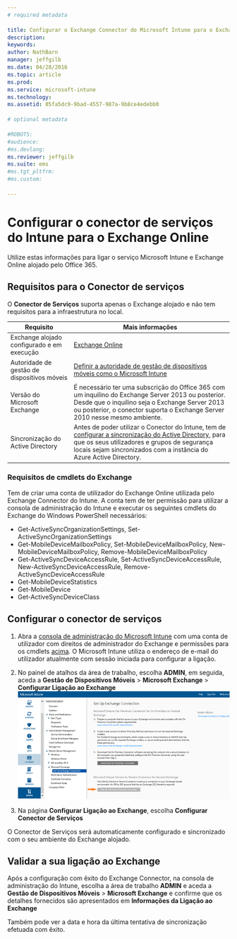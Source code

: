 ```yaml
---
# required metadata

title: Configurar o Exchange Connector do Microsoft Intune para o Exchange alojado | Microsoft Intune
description:
keywords:
author: NathBarn
manager: jeffgilb
ms.date: 04/28/2016
ms.topic: article
ms.prod:
ms.service: microsoft-intune
ms.technology:
ms.assetid: 05fa5dc9-9bad-4557-987a-9b8ce4edebb0

# optional metadata

#ROBOTS:
#audience:
#ms.devlang:
ms.reviewer: jeffgilb
ms.suite: ems
#ms.tgt_pltfrm:
#ms.custom:

---
```


# Configurar o conector de serviços do Intune para o Exchange Online

Utilize estas informações para ligar o serviço Microsoft Intune e Exchange Online alojado pelo Office 365.

## Requisitos para o Conector de serviços
O **Conector de Serviços** suporta apenas o Exchange alojado e não tem requisitos para a infraestrutura no local.

|Requisito|Mais informações|
|---------------|--------------------|
|Exchange alojado configurado e em execução|[Exchange Online](https://technet.microsoft.com/library/jj200580.aspx) |
|Autoridade de gestão de dispositivos móveis| [Definir a autoridade de gestão de dispositivos móveis como o Microsoft Intune](get-ready-to-enroll-devices-in-microsoft-intune.md#set-mobile-device-management-authority)|
|Versão do Microsoft Exchange|É necessário ter uma subscrição do Office 365 com um inquilino do Exchange Server 2013 ou posterior. Desde que o inquilino seja o Exchange Server 2013 ou posterior, o conector suporta o Exchange Server 2010 nesse mesmo ambiente.|
|Sincronização do Active Directory|Antes de poder utilizar o Conector do Intune, tem de [configurar a sincronização do Active Directory](/intune/get-started/start-with-a-paid-subscription-to-microsoft-intune-step-3), para que os seus utilizadores e grupos de segurança locais sejam sincronizados com a instância do Azure Active Directory.|

### Requisitos de cmdlets do Exchange

Tem de criar uma conta de utilizador do Exchange Online utilizada pelo Exchange Connector do Intune. A conta tem de ter permissão para utilizar a consola de administração do Intune e executar os seguintes cmdlets do Exchange do Windows PowerShell necessários:

 - Get-ActiveSyncOrganizationSettings, Set-ActiveSyncOrganizationSettings
 - Get-MobileDeviceMailboxPolicy, Set-MobileDeviceMailboxPolicy, New-MobileDeviceMailboxPolicy, Remove-MobileDeviceMailboxPolicy
 - Get-ActiveSyncDeviceAccessRule, Set-ActiveSyncDeviceAccessRule, New-ActiveSyncDeviceAccessRule, Remove-ActiveSyncDeviceAccessRule
 - Get-MobileDeviceStatistics
 - Get-MobileDevice
 - Get-ActiveSyncDeviceClass

## Configurar o conector de serviços

1. Abra a [consola de administração do Microsoft Intune](http://manage.microsoft.com) com uma conta de utilizador com direitos de administrador do Exchange e permissões para os cmdlets [acima](#exchange-cmdlet-requirements). O Microsoft Intune utiliza o endereço de e-mail do utilizador atualmente com sessão iniciada para configurar a ligação.

2.  No painel de atalhos da área de trabalho, escolha **ADMIN**, em seguida, aceda a **Gestão de Dispositivos Móveis** > **Microsoft Exchange** > **Configurar Ligação ao Exchange**
![Página Configurar conector de serviços](../media/intunesa5cservicetoserviceconnector.png)

3.  Na página **Configurar Ligação ao Exchange**, escolha **Configurar Conector de Serviços**


O Conector de Serviços será automaticamente configurado e sincronizado com o seu ambiente do Exchange alojado.

## Validar a sua ligação ao Exchange

Após a configuração com êxito do Exchange Connector, na consola de administração do Intune, escolha a área de trabalho **ADMIN** e aceda a **Gestão de Dispositivos Móveis** > **Microsoft Exchange** e confirme que os detalhes fornecidos são apresentados em **Informações da Ligação ao Exchange**

Também pode ver a data e hora da última tentativa de sincronização efetuada com êxito.


<!--HONumber=May16_HO2-->



